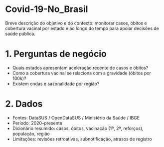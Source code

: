 # Covid-19-No_Brasil
Breve descrição do objetivo e do contexto: monitorar casos, óbitos e cobertura vacinal por estado e ao longo do tempo para apoiar decisões de saúde pública.

# 1. Perguntas de negócio
- Quais estados apresentam aceleração recente de casos e óbitos?
- Como a cobertura vacinal se relaciona com a gravidade (óbitos por 100k)?
- Existem ondas e sazonalidade por região?

# 2. Dados
- Fontes: DataSUS / OpenDataSUS / Ministério da Saúde / IBGE
- Período: 2020–presente
- Dicionário resumido: casos, óbitos, vacinação (1ª, 2ª, reforços), população, região
- Limitações: revisões retroativas, subnotificação, atrasos de registro
